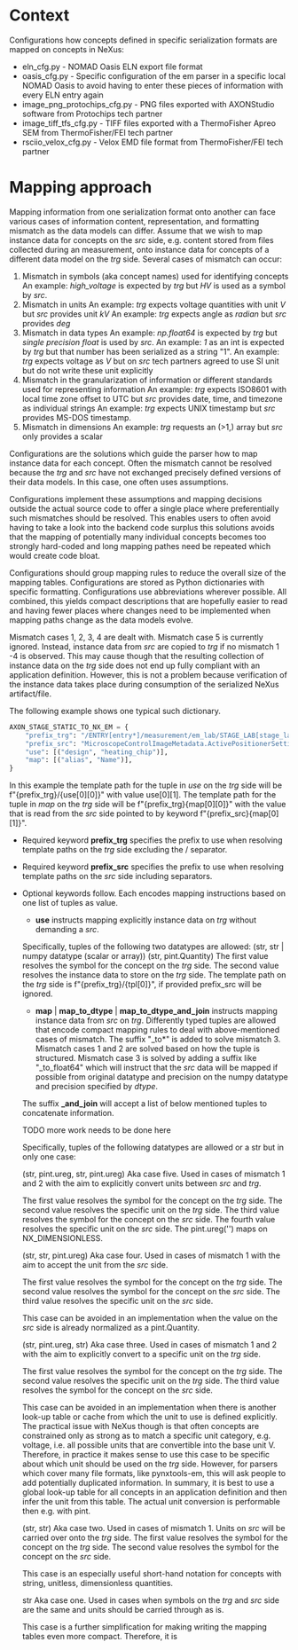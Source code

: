 # Context

Configurations how concepts defined in specific serialization formats are mapped on concepts in NeXus:
* eln_cfg.py - NOMAD Oasis ELN export file format
* oasis_cfg.py - Specific configuration of the em parser in a specific local NOMAD Oasis
  to avoid having to enter these pieces of information with every ELN entry again
* image_png_protochips_cfg.py - PNG files exported with AXONStudio software from Protochips tech partner
* image_tiff_tfs_cfg.py - TIFF files exported with a ThermoFisher Apreo SEM from ThermoFisher/FEI tech partner
* rsciio_velox_cfg.py - Velox EMD file format from ThermoFisher/FEI tech partner


# Mapping approach

Mapping information from one serialization format onto another can face various cases of information content,
representation, and formatting mismatch as the data models can differ.
Assume that we wish to map instance data for concepts on the *src* side, e.g. content stored
from files collected during an measurement, onto instance data for concepts of a different data model
on the *trg* side. Several cases of mismatch can occur:

1. Mismatch in symbols (aka concept names) used for identifying concepts
  An example: *high_voltage* is expected by *trg* but *HV* is used as a symbol by *src*.
2. Mismatch in units
  An example: *trg* expects voltage quantities with unit *V* but *src* provides unit *kV*
  An example: *trg* expects angle as *radian* but *src* provides *deg*
3. Mismatch in data types
  An example: *np.float64* is expected by *trg* but *single precision float* is used by *src*.
  An example: *1* as an int is expected by *trg* but that number has been serialized as a string "1".
  An example: *trg* expects voltage as *V* but on *src* tech partners agreed to use SI unit but do not write these unit explicitly
4. Mismatch in the granularization of information or different standards used for representing information
  An example: *trg* expects ISO8601 with local time zone offset to UTC but *src* provides date, time, and timezone as individual strings
  An example: *trg* expects UNIX timestamp but *src* provides MS-DOS timestamp.
5. Mismatch in dimensions
  An example: *trg* requests an (>1,) array but *src* only provides a scalar

Configurations are the solutions which guide the parser how to map instance data for each concept.
Often the mismatch cannot be resolved because the *trg* and *src* have not exchanged precisely
defined versions of their data models. In this case, one often uses assumptions.

Configurations implement these assumptions and mapping decisions outside the actual source code
to offer a single place where preferentially such mismatches should be resolved. This enables users
to often avoid having to take a look into the backend code surplus this solutions avoids
that the mapping of potentially many individual concepts becomes too strongly hard-coded and
long mapping pathes need be repeated which would create code bloat.

Configurations should group mapping rules to reduce the overall size of the mapping tables.
Configurations are stored as Python dictionaries with specific formatting.
Configurations use abbreviations wherever possible. All combined, this yields compact
descriptions that are hopefully easier to read and having fewer places where changes
need to be implemented when mapping paths change as the data models evolve.

Mismatch cases 1, 2, 3, 4 are dealt with. Mismatch case 5 is currently ignored.
Instead, instance data from *src* are copied to *trg* if no mismatch 1 -4 is observed.
This may cause though that the resulting collection of instance data on the *trg* side
does not end up fully compliant with an application definition.
However, this is not a problem because verification of the instance data
takes place during consumption of the serialized NeXus artifact/file.

The following example shows one typical such dictionary.

```python
AXON_STAGE_STATIC_TO_NX_EM = {
    "prefix_trg": "/ENTRY[entry*]/measurement/em_lab/STAGE_LAB[stage_lab]",
    "prefix_src": "MicroscopeControlImageMetadata.ActivePositionerSettings.PositionerSettings.[*].Stage.",
    "use": [("design", "heating_chip")],
    "map": [("alias", "Name")],
}
```

In this example the template path for the tuple in *use* on the *trg* side will be f"{prefix_trg}/{use[0][0]}" with value use[0][1].
The template path for the tuple in *map* on the *trg* side will be f"{prefix_trg}{map[0][0]}" with the value that is read from the *src* side
pointed to by keyword f"{prefix_src}{map[0][1]}".

* Required keyword **prefix_trg** specifies the prefix to use when resolving template paths on the *trg* side excluding the / separator.
* Required keyword **prefix_src** specifies the prefix to use when resolving template paths on the *src* side including separators.
* Optional keywords follow. Each encodes mapping instructions based on one list of tuples as value.
  * **use** instructs mapping explicitly instance data on *trg* without demanding a *src*.

   Specifically, tuples of the following two datatypes are allowed:
   (str, str | numpy datatype (scalar or array))
   (str, pint.Quantity)
   The first value resolves the symbol for the concept on the *trg* side.
   The second value resolves the instance data to store on the *trg* side.
   The template path on the *trg* side is f"{prefix_trg}/{tpl[0]}", if provided prefix_src will be ignored.
  * **map** | **map_to_dtype** | **map_to_dtype_and_join** instructs mapping instance data from *src* on *trg*.
  Differently typed tuples are allowed that encode compact mapping rules to deal with
  above-mentioned cases of mismatch. The suffix "_to\*" is added to solve mismatch 3.
  Mismatch cases 1 and 2 are solved based on how the tuple is structured.
  Mismatch case 3 is solved by adding a suffix like "_to_float64" which will instruct
  that the *src* data will be mapped if possible from original datatype and precision
  on the numpy datatype and precision specified by *dtype*.

  The suffix **_and_join** will accept a list of below
  mentioned tuples to concatenate information.

  TODO more work needs to be done here

  Specifically, tuples of the following datatypes are allowed or a str but in only one case:

  (str, pint.ureg, str, pint.ureg)
  Aka case five.
  Used in cases of mismatch 1 and 2 with the aim to explicitly convert units between *src* and *trg*.

  The first value resolves the symbol for the concept on the *trg* side.
  The second value resolves the specific unit on the *trg* side.
  The third value resolves the symbol for the concept on the *src* side.
  The fourth value resolves the specific unit on the *src* side.
  The pint.ureg('') maps on NX_DIMENSIONLESS.

  (str, str, pint.ureg)
  Aka case four.
  Used in cases of mismatch 1 with the aim to accept the unit from the *src* side.

  The first value resolves the symbol for the concept on the *trg* side.
  The second value resolves the symbol for the concept on the *src* side.
  The third value resolves the specific unit on the *src* side.

  This case can be avoided in an implementation when the value on the *src* side
  is already normalized as a pint.Quantity.

  (str, pint.ureg, str)
  Aka case three.
  Used in cases of mismatch 1 and 2 with the aim to explicitly convert to a specific unit on the *trg* side.

  The first value resolves the symbol for the concept on the *trg* side.
  The second value resolves the specific unit on the *trg* side.
  The third value resolves the symbol for the concept on the *src* side.

  This case can be avoided in an implementation when there is another
  look-up table or cache from which the unit to use is defined explicitly.
  The practical issue with NeXus though is that often concepts are constrained
  only as strong as to match a specific unit category, e.g. voltage, i.e. all possible
  units that are convertible into the base unit V.
  Therefore, in practice it makes sense to use this case to be specific about
  which unit should be used on the *trg* side. However, for parsers which cover
  many file formats, like pynxtools-em, this will ask people to add potentially duplicated
  information. In summary, it is best to use a global look-up table for all concepts
  in an application definition and then infer the unit from this table. The actual
  unit conversion is performable then e.g. with pint.

  (str, str)
  Aka case two.
  Used in cases of mismatch 1. Units on *src* will be carried over onto the *trg* side.
  The first value resolves the symbol for the concept on the *trg* side.
  The second value resolves the symbol for the concept on the *src* side.

  This case is an especially useful short-hand notation for concepts with string,
  unitless, dimensionless quantities.

  str
  Aka case one.
  Used in cases when symbols on the *trg* and *src* side are the same and
  units should be carried through as is.

  This case is a further simplification for making writing the mapping tables
  even more compact. Therefore, it is

<!-- * **map_to_iso8601** -->

